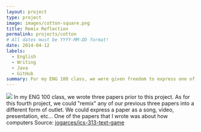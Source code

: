 ```yaml
---
layout: project
type: project
image: images/cotton-square.png
title: Remix Reflection
permalink: projects/cotton
# All dates must be YYYY-MM-DD format!
date: 2014-04-12
labels:
  - English
  - Writing
  - Java
  - GitHub
summary: For my ENG 100 class, we were given freedom to express one of our research papers into a different creative outlet. I chose to express my English paper as a program. 
---
```


<img class="ui image" src="{{ site.baseurl }}/images/cotton-header.png">
In my ENG 100 class, we wrote three papers prior to this project. As for this fourth project, we could "remix" any of our previous three
papers into a different form of outlet. We could express a paper as a song, video, presentation, etc... One of the papers that I wrote was about how computers 
Source: <a href="https://github.com/jogarces/ics-313-text-game"><i class="large github icon "></i>jogarces/ics-313-text-game</a>

